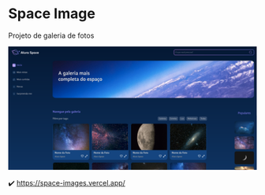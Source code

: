 # Space Image

Projeto de galeria de fotos

![Preview](./public/assets/github/shoot1.png)


:heavy_check_mark: https://space-images.vercel.app/
